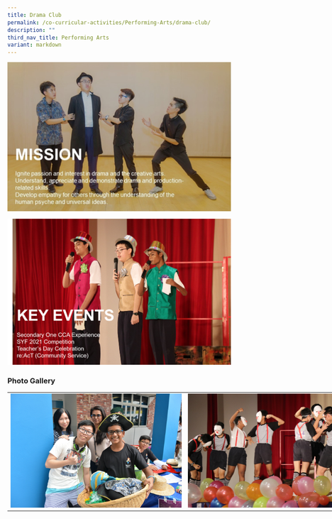 ```yaml
---
title: Drama Club
permalink: /co-curricular-activities/Performing-Arts/drama-club/
description: ""
third_nav_title: Performing Arts
variant: markdown
---
```

![](/images/drc1.jpeg)

![](/images/drc4.png)



### Photo Gallery

<table style="undefined;table-layout: fixed; width: 800px">
<colgroup>
<col style="width: 400px">
<col style="width: 400px">
</colgroup>
<tbody>
  <tr>
    <td><img src="/images/drc5-min.jpeg"></td>
    <td><img src="/images/drc6.jpeg"></td>
  </tr>
</tbody>
</table>